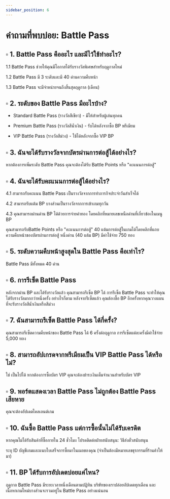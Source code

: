 ```yaml
---
sidebar_position: 6
---
```


#  คำถามที่พบบ่อย: Battle Pass

## ▫️ 1. Battle Pass คืออะไร และมีไว้ใช้ทำอะไร?

1.1 Battle Pass ช่วยให้คุณมีโอกาสได้รับรางวัลพิเศษสำหรับฤดูกาลใหม่ 

1.2 Battle Pass มี 3 ระดับและมี 40 ด่านความคืบหน้า 

1.3 Battle Pass จะมีจำหน่ายจนถึงสิ้นสุดฤดูกาล (เดือน)


## ▫️ 2. ระดับของ Battle Pass มีอะไรบ้าง?

- Standard Battle Pass (รางวัลสีเขียว) - มีให้สำหรับผู้เล่นทุกคน

- Premium Battle Pass (รางวัลสีน้ำเงิน) - รับได้หลังจากซื้อ BP พรีเมียม

- VIP Battle Pass (รางวัลสีม่วง) - ใช้ได้หลังจากซื้อ VIP BP


## ▫️ 3. ฉันจะได้รับรางวัลจากบัตรผ่านการต่อสู้ได้อย่างไร?

หากต้องการเพิ่มระดับ Battle Pass คุณจะต้องได้รับ Battle Points หรือ "คะแนนการต่อสู้"


## ▫️ 4. ฉันจะได้รับคะแนนการต่อสู้ได้อย่างไร?

4.1 สามารถรับคะแนน Battle Pass เป็นรางวัลจากการทำภารกิจประจำวันสำเร็จได้ 

4.2 สามารถรับแต้ม BP บางส่วนเป็นรางวัลจากการเข้าเกมทุกวัน

4.3 คุณสามารถผ่านด่าน BP ได้ด้วยการจ่ายค่าทอง โดยคลิกที่หมายเลขเหนือด่านที่เกี่ยวข้องในเมนู BP

คุณสามารถรับBattle Points หรือ "คะแนนการต่อสู้" 40 แต้มการต่อสู้ในเกมได้โดยคลิกที่แถบความคืบหน้าของบัตรผ่านการต่อสู้ หนึ่งด่าน (40 แต้ม BP) มีค่าใช้จ่าย 750 ทอง


## ▫️ 5. ระดับความคืบหน้าสูงสุดใน Battle Pass คือเท่าไร?

Battle Pass มีทั้งหมด 40 ด่าน


## ▫️ 6. การรีเซ็ต Battle Pass

หลังจากผ่าน BP และได้รับรางวัลแล้ว คุณสามารถรีเซ็ต BP ได้ การรีเซ็ต Battle Pass จะทำให้คุณได้รับรางวัลมากกว่าหนึ่งครั้ง อย่างไรก็ตาม หลังจากรีเซ็ตแล้ว คุณต้องซื้อ BP อีกครั้งหากคุณวางแผนที่จะรับรางวัลสีน้ำเงินหรือสีม่วง


## ▫️ 7. ฉันสามารถรีเซ็ต Battle Pass ได้กี่ครั้ง?

คุณสามารถรีเซ็ตความคืบหน้าของ Battle Pass ได้ 6 ครั้งต่อฤดูกาล การรีเซ็ตแต่ละครั้งมีค่าใช้จ่าย 5,000 ทอง


## ▫️ 8. สามารถอัปเกรดจากพรีเมียมเป็น VIP Battle Pass ได้หรือไม่?

ใช่ เป็นไปได้ หากต้องการซื้อบัตร VIP คุณจะต้องชำระเงินเต็มจำนวนสำหรับบัตร VIP


## ▫️ 9. พอร์ตแสดงเวลา Battle Pass ไม่ถูกต้อง Battle Pass เสียหาย

คุณจะต้องอัปเดตไคลเอนต์เกม


## ▫️ 10. ฉันซื้อ Battle Pass แต่การซื้อนั้นไม่ได้รับเครดิต

หากคุณไม่ได้รับสินค้าที่ซื้อภายใน 24 ชั่วโมง โปรดติดต่อฝ่ายสนับสนุน: วิธีส่งตั๋วสนับสนุน

ระบุ ID บัญชีเกมและแนบใบเสร็จการซื้อมาในเมลของคุณ (จำเป็นต้องมีหมายเลขธุรกรรมที่ร้านค้าให้มา)


## ▫️ 11. BP ได้รับการอัปเดตบ่อยแค่ไหน?

ฤดูกาล Battle Pass มีระยะเวลาหนึ่งเดือนตามปฏิทิน บริษัทของเราปล่อยอัปเดตทุกเดือน และเนื้อหาเกมใหม่บางส่วนจะรวมอยู่ใน Battle Pass อย่างแน่นอน
